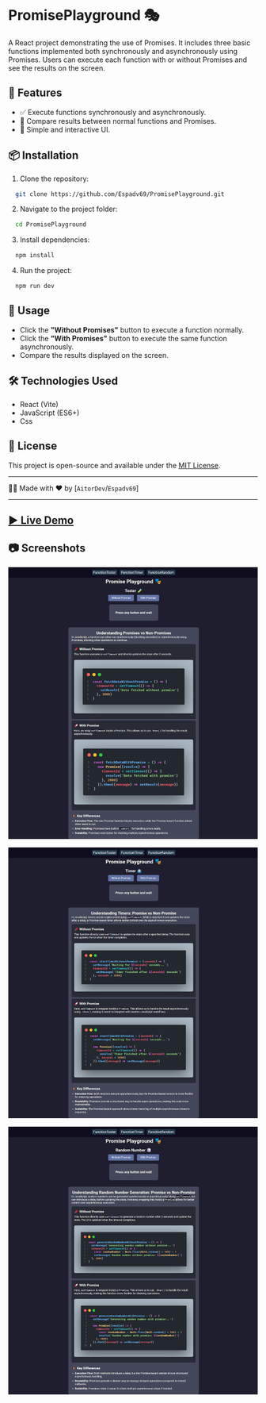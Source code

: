 # PromisePlayground 🎭

A React project demonstrating the use of Promises. It includes three basic functions implemented both synchronously and asynchronously using Promises. Users can execute each function with or without Promises and see the results on the screen.

## 🚀 Features

- ✅ Execute functions synchronously and asynchronously.
- 🔄 Compare results between normal functions and Promises.
- 🎨 Simple and interactive UI.

## 📦 Installation

1. Clone the repository:

```sh
  git clone https://github.com/Espadv69/PromisePlayground.git
```

2. Navigate to the project folder:

```sh
  cd PromisePlayground
```

3. Install dependencies:

```sh
  npm install
```

4. Run the project:

```sh
  npm run dev
```

## 📌 Usage

- Click the **"Without Promises"** button to execute a function normally.
- Click the **"With Promises"** button to execute the same function asynchronously.
- Compare the results displayed on the screen.

## 🛠️ Technologies Used

- React (Vite)
- JavaScript (ES6+)
- Css

## 📜 License

This project is open-source and available under the
[MIT License](https://opensource.org/license/mit).

---

👨‍💻 Made with ❤️ by [`AitorDev`/`Espadv69`]

---

## [▶ Live Demo](https://promiseplayground.netlify.app/)

## 📷 Screenshots

![Screenshot Function Tester](./public/images/screenshot-Tester.png)

![Screenshot Function Timer](./public/images/screenshot-timer.png)

![Screenshot Function Random](./public/images/screenshot-random.png)
